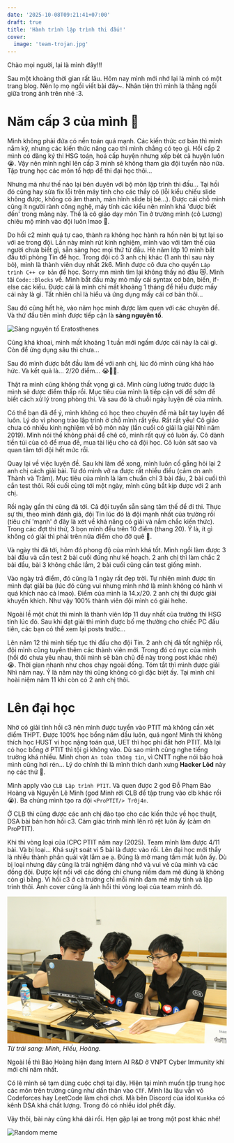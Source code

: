 ```yaml
---
date: '2025-10-08T09:21:41+07:00'
draft: true
title: 'Hành trình lập trình thi đấu!'
cover:
  image: 'team-trojan.jpg'
---
```


Chào mọi người, lại là mình đây!!!

Sau một khoảng thời gian rất lâu. Hôm nay mình mới nhớ lại là mình có một trang blog. Nên lọ mọ ngồi viết bài đây~. Nhân tiện thì mình là thằng ngồi giữa trong ảnh trên nhé :3.

# Năm cấp 3 của mình 🐧
Mình không phải đứa có nền toán quá mạnh. Các kiến thức cơ bản thì mình nắm kỹ, nhưng các kiến thức nâng cao thì mình chẳng có tẹo gì. Hồi cấp 2 mình có đăng ký thi HSG toán, hoá cấp huyện nhưng xếp bét cả huyện luôn 😭.
Vậy nên mình nghĩ lên cấp 3 mình sẽ không tham gia đội tuyển nào nữa. Tập trung học các môn tổ hợp để thi đại học thôi...

Nhưng mà như thế nào lại bén duyên với bộ môn lập trình thi đấu... Tại hồi đó cũng hay sửa fix lỗi trên máy tính cho các thầy cô (lỗi kiểu chiếu slide không được, không có âm thanh, màn hình slide bị bé...). Được cái chỗ mình cũng ít người rành công nghệ, máy tính các kiểu nên mình khá 'được biết đến' trong mảng này. Thế là cô giáo dạy môn Tin ở trường mình (cô Lương) chiêu mộ mình vào đội luôn lmao 🤣.

Do hồi c2 mình quá tự cao, thành ra không học hành ra hồn nên bị tụt lại so với ae trong đội. Lần này mình rút kinh nghiệm, mình vào với tâm thế của người chưa biết gì, sẵn sàng học mọi thứ từ đầu. Hè năm lớp 10 mình bắt đầu tới phòng Tin để học. Trong đội có 3 anh chị khác (1 anh thì sau này bỏ), mình là thành viên duy nhất 2k6. Mình được cô đưa cho quyển `Lập trình C++ cơ bản` để học. Sorry mn mình tìm lại không thấy nó đâu 😿. Mình tải `Code::Blocks` về. Mình bắt đầu mày mò mấy cái syntax cơ bản, biến, if-else các kiểu. Được cái là mình chỉ mất khoảng 1 tháng để hiểu được mấy cái này là gì. Tất nhiên chỉ là hiểu và ứng dụng mấy cái cơ bản thôi...

Sau đó cũng hết hè, vào năm học mình được làm quen với các chuyên đề. Và thứ đầu tiên mình được tiếp cận là **sàng nguyên tố**.

![Sàng nguyên tố Eratosthenes](https://external-content.duckduckgo.com/iu/?u=https%3A%2F%2Fi.ytimg.com%2Fvi%2FCfOSx1CEC2Y%2Fmaxresdefault.jpg&f=1&nofb=1&ipt=aa90225ea8bb82a60e1c3ff774022e1eb54012c09d7f5b03113d7f88cfc8c8f3)

Cũng khá khoai, mình mất khoảng 1 tuần mới ngấm được cái này là cái gì. Còn để ứng dụng sâu thì chưa...

Sau đó mình được bắt đầu làm đề với anh chị, lúc đó mình cũng khá háo hức. Và kết quả là... 2/20 điểm... 😭🥀💔.

Thật ra mình cũng không thất vọng gì cả. Mình cũng lường trước được là mình sẽ được điểm thấp rồi. Mục tiêu của mình là tiếp cận với đề sớm để biết cách xử lý trong phòng thi. Và sau đó là chuỗi ngày luyện đề của mình.

Có thể bạn đã để ý, mình không có học theo chuyên đề mà bắt tay luyện đề luôn. Lý do vì phong trào lập trình ở chỗ mình rất yếu. Rất rất yếu! Cô giáo chưa có nhiều kinh nghiệm về bộ môn này (lần cuối có giải là giải Nhì năm 2019). Mình nói thế không phải để chê cô, mình rất quý cô luôn ấy. Cô dành tiền túi của cô để mua đề, mua tài liệu cho cả đội học. Cô luôn sát sao và quan tâm tới đội hết mức rồi.

Quay lại về việc luyện đề. Sau khi làm đề xong, mình luôn cố gắng hỏi lại 2 anh chị cách giải bài. Từ đó mình vỡ ra được rất nhiều điều (cảm ơn anh Thành và Trâm). Mục tiêu của mình là làm chuẩn chỉ 3 bài đầu, 2 bài cuối thì cắn test thôi. Rồi cuối cùng tới một ngày, mình cũng bắt kịp được với 2 anh chị.

Rồi ngày gần thi cũng đã tới. Cả đội tuyển sẵn sàng tâm thế để đi thi. Thực sự thì, theo mình đánh giá, đội Tin lúc đó là đội mạnh nhất của trường rồi (tiêu chí 'mạnh' ở đây là xét về khả năng có giải và nắm chắc kiến thức). Trong các đợt thi thử, 3 bọn mình đều trên 10 điểm (thang 20). Ý là, ít gì không có giải thì phải trên nửa điểm cho đỡ quê 🥀.

Và ngày thi đã tới, hôm đó phong độ của mình khá tốt. Mình ngồi làm được 3 bài đầu và cắn test 2 bài cuối đúng như kế hoạch. 2 anh chị thì làm chắc 2 bài đầu, bài 3 không chắc lắm, 2 bài cuối cũng cắn test giống mình.

Vào ngày trả điểm, đó cũng là 1 ngày rất đẹp trời. Tự nhiên mình được tin mình đạt giải ba (lúc đó cũng vui nhưng mình nhớ là mình không có hành vi quá khích nào cả lmao). Điểm của mình là 14.x/20. 2 anh chị thì được giải khuyến khích. Như vậy 100% thành viên đội mình có giải hehe.

Ngoài lề một chút thì mình là thành viên lớp 11 duy nhất của trường thi HSG tỉnh lúc đó. Sau khi đạt giải thì mình được bố mẹ thưởng cho chiếc PC đầu tiên, các bạn có thể xem lại posts trước...

Lên năm 12 thì mình tiếp tục thi đấu cho đội Tin. 2 anh chị đã tốt nghiệp rồi, đội mình cũng tuyển thêm các thành viên mới. Trong đó có nyc của mình (hồi đó chưa yêu nhau, thôi mình sẽ bàn chủ đề này trong post khác nhé) 😭. Thời gian nhanh như chos chạy ngoài đồng. Tóm tắt thì mình được giải Nhì năm nay. Ý là năm này thì cũng không có gì đặc biệt ấy. Tại mình chỉ hoài niệm năm 11 khi còn có 2 anh chị thôi.

# Lên đại học

Nhờ có giải tỉnh hồi c3 nên mình được tuyển vào PTIT mà không cần xét điểm THPT. Được 100% học bổng năm đầu luôn, quá ngon! Mình thì không thích học HUST vì học nặng toán quá, UET thì học phí đắt hơn PTIT. Mà lại có học bổng ở PTIT thì tội gì không vào. Dù sao mình cũng nghe tiếng trường khá nhiều. Mình chọn `An toàn thông tin`, vì CNTT nghe nói bão hoà mình cũng hơi rén... Lý do chính thì là mình thích danh xưng **Hacker Lỏd** này nọ các thứ 🤣.

Mình apply vào `CLB Lập trình PTIT`. Và quen được 2 god Đỗ Phạm Bảo Hoàng và Nguyễn Lê Minh (god Minh rời CLB để tập trung vào clb khác rồi 😭). Ba chúng mình tạo ra đội `<ProPTIT/> Tr0j4n`.

Ở CLB thì cũng được các anh chị đào tạo cho các kiến thức về học thuật, DSA bài bản hơn hồi c3. Cảm giác trình mình lên rõ rệt luôn ấy (cảm ơn ProPTIT).

Khi thi vòng loại của ICPC PTIT năm nay (2025). Team mình làm được 4/11 bài. Và bị loại... Khá suýt soát vì 5 bài là được vào rồi. Lên đại học mới thấy là nhiều thành phần quái vật lắm ae ạ. Đúng là mở mang tầm mắt luôn ấy. Dù bị loại nhưng đây cũng là trải nghiệm đáng nhớ và vui vẻ của mình và các đồng đội. Được kết nối với các đồng chí chung niềm đam mê đúng là không còn gì bằng. Vì hồi c3 ở cả trường chỉ mỗi mình đam mê máy tính và lập trình thôi. Ảnh cover cũng là ảnh hồi thi vòng loại của team mình đó.

![Thi vòng loại ICPC PTIT 2025](team-trojan.jpg)_Từ trái sang: Minh, Hiếu, Hoàng._

Ngoài lề thì Bảo Hoàng hiện đang Intern AI R&D ở VNPT Cyber Immunity khi mới chỉ năm nhất.

Có lẽ mình sẽ tạm dừng cuộc chơi tại đây. Hiện tại mình muốn tập trung học các môn trên trường cũng như dấn thân vào `CTF`. Mình lâu lâu vẫn vô Codeforces hay LeetCode làm chơi chơi. Mà bên Discord của idol `Kunkka` có kênh DSA khá chất lượng. Trong đó có nhiều idol phết đấy.

Vậy thôi, bài này cũng khá dài rồi. Hẹn gặp lại ae trong một post khác nhé!

![Random meme](https://scontent.fhan18-1.fna.fbcdn.net/v/t39.30808-6/559033415_1239001044911150_802102470712456723_n.jpg?stp=dst-jpg_s600x600_tt6&_nc_cat=106&ccb=1-7&_nc_sid=833d8c&_nc_eui2=AeHakttLT3qTYl9_FgF1Bbn7wamJOI9c2-zBqYk4j1zb7Nwy7479_nwUWJxZtJ-cvekaeazjIb2JMC9ARl7sXzQj&_nc_ohc=9cJTwT_Y6QkQ7kNvwGq4uNc&_nc_oc=Adm-6xZ_IcQPH0RYqOKiFcx9Reqm95XBgNA8qfkNrEY8btJGgwevLFc0HSbKFCEtgBQ&_nc_zt=23&_nc_ht=scontent.fhan18-1.fna&_nc_gid=ZK5PqbBJuEVrpsZQzz3scg&oh=00_Aff3TP4ZwX20hdKb1ERdkhpHmKMJbu_RSEvBKdRoUWoNiQ&oe=68EBC5CB)

